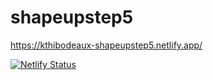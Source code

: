 # shapeupstep5



https://kthibodeaux-shapeupstep5.netlify.app/


[![Netlify Status](https://api.netlify.com/api/v1/badges/d78ca311-0a7f-447b-945a-955addec758e/deploy-status)](https://app.netlify.com/sites/kthibodeaux-shapeupstep5/deploys)


